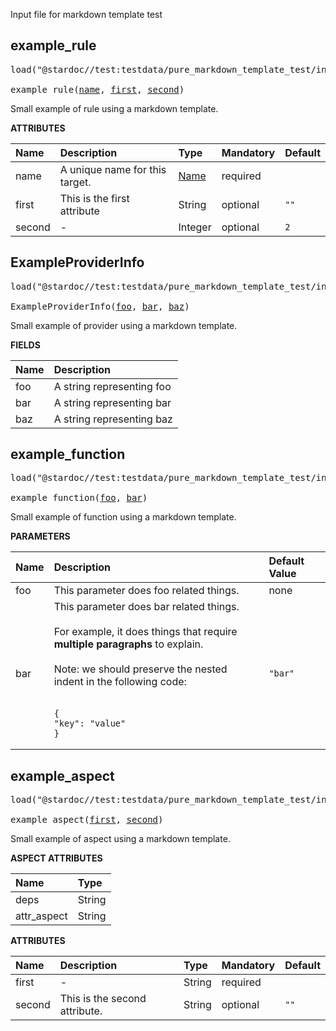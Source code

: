 <!-- Generated with Stardoc: http://skydoc.bazel.build -->

Input file for markdown template test

<a id="example_rule"></a>

## example_rule

<pre>
load("@stardoc//test:testdata/pure_markdown_template_test/input.bzl", "example_rule")

example_rule(<a href="#example_rule-name">name</a>, <a href="#example_rule-first">first</a>, <a href="#example_rule-second">second</a>)
</pre>

Small example of rule using a markdown template.

**ATTRIBUTES**


| Name  | Description | Type | Mandatory | Default |
| :------------- | :------------- | :------------- | :------------- | :------------- |
| <a id="example_rule-name"></a>name |  A unique name for this target.   | <a href="https://bazel.build/concepts/labels#target-names">Name</a> | required |  |
| <a id="example_rule-first"></a>first |  This is the first attribute   | String | optional |  `""`  |
| <a id="example_rule-second"></a>second |  -   | Integer | optional |  `2`  |


<a id="ExampleProviderInfo"></a>

## ExampleProviderInfo

<pre>
load("@stardoc//test:testdata/pure_markdown_template_test/input.bzl", "ExampleProviderInfo")

ExampleProviderInfo(<a href="#ExampleProviderInfo-foo">foo</a>, <a href="#ExampleProviderInfo-bar">bar</a>, <a href="#ExampleProviderInfo-baz">baz</a>)
</pre>

Small example of provider using a markdown template.

**FIELDS**

| Name  | Description |
| :------------- | :------------- |
| <a id="ExampleProviderInfo-foo"></a>foo |  A string representing foo    |
| <a id="ExampleProviderInfo-bar"></a>bar |  A string representing bar    |
| <a id="ExampleProviderInfo-baz"></a>baz |  A string representing baz    |


<a id="example_function"></a>

## example_function

<pre>
load("@stardoc//test:testdata/pure_markdown_template_test/input.bzl", "example_function")

example_function(<a href="#example_function-foo">foo</a>, <a href="#example_function-bar">bar</a>)
</pre>

Small example of function using a markdown template.

**PARAMETERS**


| Name  | Description | Default Value |
| :------------- | :------------- | :------------- |
| <a id="example_function-foo"></a>foo |  This parameter does foo related things.   |  none |
| <a id="example_function-bar"></a>bar |  This parameter does bar related things.<br><br>For example, it does things that require **multiple paragraphs** to explain.<br><br>Note: we should preserve the nested indent in the following code:<br><br><pre><code class="language-json">{&#10;    "key": "value"&#10;}</code></pre>   |  `"bar"` |


<a id="example_aspect"></a>

## example_aspect

<pre>
load("@stardoc//test:testdata/pure_markdown_template_test/input.bzl", "example_aspect")

example_aspect(<a href="#example_aspect-first">first</a>, <a href="#example_aspect-second">second</a>)
</pre>

Small example of aspect using a markdown template.

**ASPECT ATTRIBUTES**


| Name | Type |
| :------------- | :------------- |
| deps| String |
| attr_aspect| String |


**ATTRIBUTES**


| Name  | Description | Type | Mandatory | Default |
| :------------- | :------------- | :------------- | :------------- | :------------- |
| <a id="example_aspect-first"></a>first |  -   | String | required |  |
| <a id="example_aspect-second"></a>second |  This is the second attribute.   | String | optional |  `""`  |


